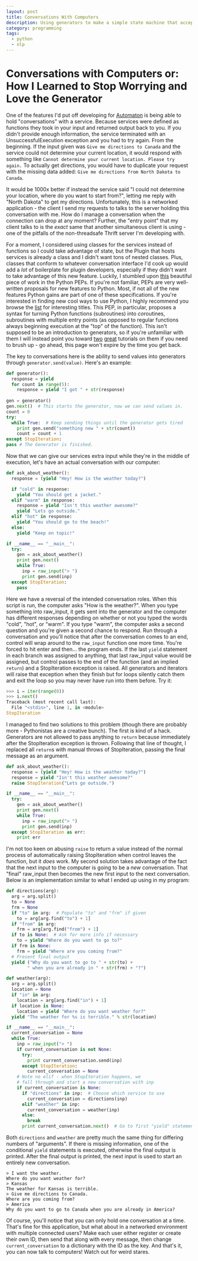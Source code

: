```yaml
---
layout: post
title: Conversations With Computers
description: Using generators to make a simple state machine that accepts input and produces output on each state change.
category: programming
tags:
  - python
  - nlp
---
```


Conversations with Computers or: How I Learned to Stop Worrying and Love the Generator
======================================================================================


One of the features I'd put off developing for [Automaton](https://github.com/nemec/Automaton) is being able to hold
  "conversations" with a service. Because services were defined as functions
  they took in your input and returned output back to you. If you didn't
  provide enough information, the service terminated with an
  UnsuccessfulExecution exception and you had to try again. From the beginning.
  If the input given was `Give me directions to Canada` and the service could
  not determine your current location, it would respond with something like
  `Cannot determine your current location. Please try again.` To actually get
  directions, you would have to duplicate your request with the missing data
  added: `Give me directions from North Dakota to Canada`.

It would be 1000x better if instead the service said "I could not determine
  your location, where do you want to start from?", letting me reply with
  "North Dakota" to get my directions. Unfortunately, this is a networked
  application - the client I send my requests to talks to the server holding
  this conversation with me. How do I manage a conversation when the connection
  can drop at any moment? Further, the "entry point" that my client talks to
  is the *exact* same that another simultaneous client is using - one of the
  pitfalls of the non-threadsafe Thrift server I'm developing with.

For a moment, I considered using classes for the services instead of functions
  so I could take advantage of state, but the Plugin that hosts services is
  already a class and I didn't want tons of nested classes. Plus, classes 
  that conform to whatever conversation interface I'd cook up would add a
  *lot* of boilerplate for plugin developers, especially if they didn't want
  to take advantage of this new feature. Luckily, I stumbled upon
  [this](http://www.python.org/dev/peps/pep-0342/) beautiful piece of work in
  the Python PEPs. If you're not familiar, PEPs are very well-written proposals
  for new features to Python. Most, if not all of the new features Python gains
  are part of one of these specifications. If you're interested in finding new
  cool ways to use Python, I highly recommend you browse the
  [list](http://www.python.org/dev/peps/) for interesting titles. This PEP,
  in particular, proposes a syntax for turning Python functions (subroutines)
  into *co*routines, subroutines with multiple entry points (as opposed to
  regular functions always beginning execution at the "top" of the function).
  This isn't supposed to be an introduction to generators, so if you're
  unfamiliar with them I will instead point you toward
  [two](https://web.archive.org/web/20170423181122/http://www.prasannatech.net/2009/07/introduction-python-generators.html)
  [great](http://wiki.python.org/moin/Generators) tutorials on them if you need
  to brush up - go ahead, this page won't expire by the time you get back.

The key to conversations here is the ability to send values into generators
  through `generator.send(value)`. Here's an example:
  
```python
def generator():
  response = yield
  for count in range(5):
    response = yield "I got " + str(response)
  
gen = generator()
gen.next()  # This starts the generator, now we can send values in.
count = 0
try:
  while True:  # Keep sending things until the generator gets tired
    print gen.send("something new " + str(count))
    count = count + 1
except StopIteration:
pass # The Generator is finished.
```

Now that we can give our services extra input while they're in the middle of
  execution, let's have an actual conversation with our computer:

```python
def ask_about_weather():
  response = (yield "Hey! How is the weather today?")

  if "cold" in response:
    yield "You should get a jacket."
  elif "warm" in response:
    response = yield "Isn't this weather awesome?"
    yield "Lets go outside."
  elif "hot" in response:
    yield "You should go to the beach!"
  else:
    yield "Keep on topic!"

if __name__ == "__main__":
  try:
    gen = ask_about_weather()
    print gen.next()
    while True:
      inp = raw_input("> ")
      print gen.send(inp)
  except StopIteration:
    pass
```

Here we have a reversal of the intended conversation roles. When this script is
  run, the computer asks "How is the weather?". When you type something into
  raw_input, it gets sent into the generator and the computer has different
  responses depending on whether or not you typed the words "cold", "hot",
  or "warm". If you type "warm", the computer asks a second question and you're
  given a second chance to respond. Run through a conversation and you'll
  notice that after the conversation comes to an end, control will wrap around
  to the `raw_input` function one more time. You're forced to hit enter and
  then... the program ends. If the last `yield` statement in each branch was
  assigned to anything, that last raw_input value would be assigned, but
  control passes to the end of the function (and an implied `return`) and a
  StopIteration exception is raised. All generators and iterators will raise
  that exception when they finish but for loops silently catch them and exit
  the loop so you may never have run into them before. Try it:

```python
>>> i = iter(range(0))
>>> i.next()
Traceback (most recent call last):
  File "<stdin>", line 1, in <module>
StopIteration
```

I managed to find two solutions to this problem (though there are probably
  more - Pythonistas are a creative bunch). The first is kind of a hack.
  Generators are not allowed to pass anything to `return` because immediately
  after the StopIteration exception is thrown. Following that line of thought,
  I replaced all `return`s with manual throws of StopIteration, passing the
  final message as an argument.

```python
def ask_about_weather():
  response = (yield "Hey! How is the weather today?")
  response = yield "Isn't this weather awesome?"
  raise StopIteration("Lets go outside.")

if __name__ == "__main__":
  try:
    gen = ask_about_weather()
    print gen.next()
    while True:
      inp = raw_input("> ")
      print gen.send(inp)
  except StopIteration as err:
    print err
```

I'm not too keen on abusing `raise` to return a value instead of the normal
  process of automatically raising StopIteration when control leaves the
  function, but it _does_ work. My second solution takes advantage of the fact
  that the next input to the computer is going to be a _new_ conversation.
  That "final" raw_input then becomes the new first input to the next
  conversation. Below is an implementation similar to what I ended up using
  in my program:

```python
def directions(arg):
  arg = arg.split()
  to = None
  frm = None
  if "to" in arg:  # Populate "to" and "frm" if given
    to = arg[arg.find("to") + 1]
  if "from" in arg:
    frm = arg[arg.find("from") + 1]
  if to is None:  # Ask for more info if necessary
    to = yield "Where do you want to go to?"
  if frm is None:
    frm = yield "Where are you coming from?"
  # Present final output
  yield ("Why do you want to go to " + str(to) +
        " when you are already in " + str(frm) + "?")

def weather(arg):
  arg = arg.split()
  location = None
  if "in" in arg:
    location = arg[arg.find("in") + 1]
  if location is None:
    location = yield "Where do you want weather for?"
  yield "The weather for %s is terrible." % str(location)

if __name__ == "__main__":
  current_conversation = None
  while True:
    inp = raw_input("> ")
    if current_conversation is not None:
      try:
        print current_conversation.send(inp)
      except StopIteration:
        current_conversation = None
    # Note no elif - when StopIteration happens, we
    # fall through and start a new conversation with inp
    if current_conversation is None:
      if "directions" in inp:  # Choose which service to use
        current_conversation = directions(inp)
      elif "weather" in inp:
        current_conversation = weather(inp)
      else:
        break
      print current_conversation.next()  # Go to first "yield" statement
```

Both `directions` and `weather` are pretty much the same thing for differing
  numbers of "arguments". If there is missing information, one of the 
  conditional `yield` statements is executed, otherwise the final output is
  printed. After the final output is printed, the next input is used to start
  an entirely new conversation.

```
> I want the weather.
Where do you want weather for?
> Kansas
The weather for Kansas is terrible.
> Give me directions to Canada.
Where are you coming from?
> America
Why do you want to go to Canada when you are already in America?
```

Of course, you'll notice that you can only hold one conversation at a time.
  That's fine for this application, but what about in a networked environment
  with multiple connected users? Make each user either register or create their
  own ID, then send that along with every message, then change
  `current_conversation` to a dictionary with the ID as the key. And that's
  it, you can now talk to computers! Watch out for weird stares.
